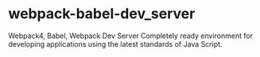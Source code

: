 # webpack-babel-dev_server
Webpack4, Babel, Webpack Dev Server
Completely ready environment for developing applications using the latest standards of Java Script.

